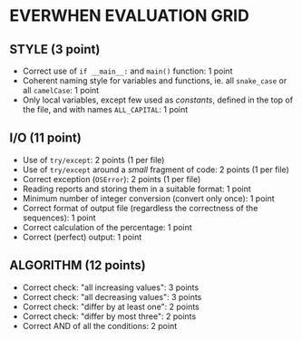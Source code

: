 # EVERWHEN EVALUATION GRID

## STYLE (3 point)

- Correct use of `if __main__:` and `main()` function: 1 point
- Coherent naming style for variables and functions, ie. all `snake_case` or all `camelCase`: 1 point
- Only local variables, except few used as *constants*, defined in the top of the file, and with names `ALL_CAPITAL`: 1 point

## I/O  (11 point)

- Use of `try/except`: 2 points (1 per file)
- Use of `try/except` around a *small* fragment of code: 2 points (1 per file)
- Correct exception (`OSError`): 2 points (1 per file)
- Reading reports and storing them in a suitable format: 1 point
- Minimum number of integer conversion (convert only once): 1 point
- Correct format of output file (regardless the correctness of the sequences): 1 point
- Correct calculation of the percentage: 1 point
- Correct (perfect) output: 1 point

## ALGORITHM (12 points)

- Correct check: "all increasing values": 3 points
- Correct check: "all decreasing values": 3 points
- Correct check: "differ by at least one": 2 points
- Correct check: "differ by most three": 2 points
- Correct AND of all the conditions: 2 point
